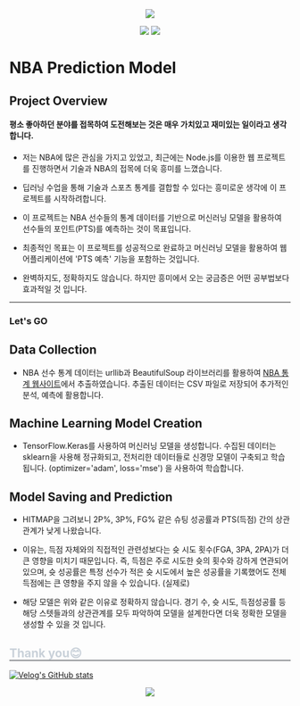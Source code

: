 
<div align="center">
<img src="https://capsule-render.vercel.app/api?type=waving&color=gradient&height=180&text=NbaPredictionModel&animation=fadeIn&fontColor=ffffff&fontSize=60" />

<img src="https://img.shields.io/badge/python-3776AB?style=flat-square&logo=python&logoColor=white"> <img src="https://img.shields.io/badge/tensorflow-FF6F00?style=flat-square&logo=python&logoColor=white"></div>

# NBA Prediction Model
## Project Overview


#### 평소 좋아하던 분야를 접목하여 도전해보는 것은 매우 가치있고 재미있는 일이라고 생각합니다.

- 저는 NBA에 많은 관심을 가지고 있었고, 최근에는 Node.js를 이용한 웹 프로젝트를 진행하면서 기술과 NBA의 접목에 더욱 흥미를 느꼈습니다.

- 딥러닝 수업을 통해 기술과 스포츠 통계를 결합할 수 있다는 흥미로운 생각에 이 프로젝트를 시작하려합니다.

- 이 프로젝트는 NBA 선수들의 통계 데이터를 기반으로 머신러닝 모델을 활용하여 선수들의 포인트(PTS)를 예측하는 것이 목표입니다. 

- 최종적인 목표는 이 프로젝트를 성공적으로 완료하고 머신러닝 모델을 활용하여 웹 어플리케이션에 'PTS 예측' 기능을 포함하는 것입니다.

- 완벽하지도, 정확하지도 않습니다. 하지만 흥미에서 오는 궁금증은 어떤 공부법보다 효과적일 것 입니다.


---



### Let's GO


## Data Collection

- NBA 선수 통계 데이터는 urllib과 BeautifulSoup 라이브러리를 활용하여 [ NBA 통계 웹사이트](https://www.basketball-reference.com/)에서 추출하였습니다. 추출된 데이터는 CSV 파일로 저장되어 추가적인 분석, 예측에 활용합니다.

## Machine Learning Model Creation

- TensorFlow.Keras를 사용하여 머신러닝 모델을 생성합니다. 수집된 데이터는 sklearn을 사용해 정규화되고, 전처리한 데이터들로 신경망 모델이 구축되고 학습됩니다. (optimizer='adam', loss='mse') 을 사용하여 학습합니다.


## Model Saving and Prediction

- HITMAP을 그려보니 2P%, 3P%, FG% 같은 슈팅 성공률과 PTS(득점) 간의 상관관계가 낮게 나왔습니다.

- 이유는, 득점 자체와의 직접적인 관련성보다는 슛 시도 횟수(FGA, 3PA, 2PA)가 더 큰 영향을 미치기 때문입니다. 즉, 득점은 주로 시도한 슛의 횟수와 강하게 연관되어 있으며, 슛 성공률은 특정 선수가 적은 슛 시도에서 높은 성공률을 기록했어도 전체 득점에는 큰 영향을 주지 않을 수 있습니다.
(실제로)

- 해당 모델은 위와 같은 이유로 정확하지 않습니다. 경기 수, 슛 시도, 득점성공률 등 해당 스텟들과의 상관관계를 모두 파악하여 모델을 설계한다면 더욱 정확한 모델을 생성할 수 있을 것 입니다.



<h2 style="border-bottom: 1px solid #21262d; color: #c9d1d9;"> Thank you😊 </h2>



[![Velog's GitHub stats](https://velog-readme-stats.vercel.app/api?name=nostudynofood)](https://velog.io/@nostudynofood/NBAStats-%EB%8D%B0%EC%9D%B4%ED%84%B0%EC%B6%94%EC%B6%9C-%EB%A8%B8%EC%8B%A0%EB%9F%AC%EB%8B%9D-%EC%98%88%EC%B8%A1%EA%B9%8C%EC%A7%80-1)

 <div align= "center"> <a href=https://velog.io/@nostudynofood/NBAStats-%EB%8D%B0%EC%9D%B4%ED%84%B0%EC%B6%94%EC%B6%9C-%EB%A8%B8%EC%8B%A0%EB%9F%AC%EB%8B%9D-%EC%98%88%EC%B8%A1%EA%B9%8C%EC%A7%80-1> <img src="https://img.shields.io/badge/Velog-20C997?style=for-the-badge&logo=Velog&logoColor=white&link=https://velog.io/@nostudynofood/NBAStats-%EB%8D%B0%EC%9D%B4%ED%84%B0%EC%B6%94%EC%B6%9C-%EB%A8%B8%EC%8B%A0%EB%9F%AC%EB%8B%9D-%EC%98%88%EC%B8%A1%EA%B9%8C%EC%A7%80-1"> </a>
          </div>



